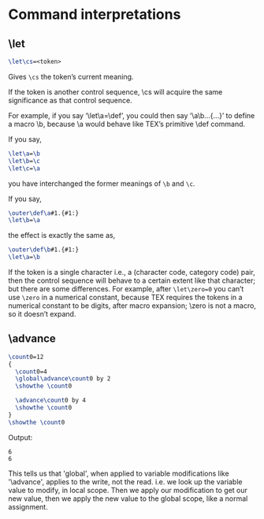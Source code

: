# Command interpretations

## \let

```tex
\let\cs=<token>
```

Gives `\cs` the token’s current meaning.

If the token is another control sequence, \cs will acquire the same significance as that control
sequence.

For example, if you say ‘\let\a=\def’, you could then say ‘\a\b...{...}’ to define
a macro \b, because \a would behave like TEX’s primitive \def command.

If you say,

```tex
\let\a=\b
\let\b=\c
\let\c=\a
```

you have interchanged the former meanings of `\b` and `\c`.

If you say,

```tex
\outer\def\a#1.{#1:}
\let\b=\a
```

the effect is exactly the same as,

```tex
\outer\def\b#1.{#1:}
\let\a=\b
```

If the token is a single character i.e., a (character code, category code) pair, then the control sequence will behave to a certain extent like that character; but there are some differences. For example, after `\let\zero=0` you can’t use `\zero` in a numerical constant, because TEX requires the tokens in a numerical constant to be digits, after macro expansion; \zero is not a macro, so it doesn’t expand.

## \advance

```tex
\count0=12
{
  \count0=4
  \global\advance\count0 by 2
  \showthe \count0

  \advance\count0 by 4
  \showthe \count0
}
\showthe \count0
```

Output:

```plaintext
6
6
```

This tells us that 'global', when applied to variable modifications like '\advance', applies to the write, not the read. i.e. we look up the variable value to modify, in local scope. Then we apply our modification to get our new value, then we apply the new value to the global scope, like a normal assignment.
